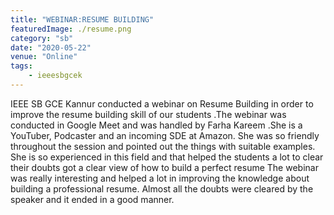 ```yaml
---
title: "WEBINAR:RESUME BUILDING"
featuredImage: ./resume.png
category: "sb"
date: "2020-05-22"
venue: "Online"
tags:
    - ieeesbgcek
---
```

IEEE SB GCE Kannur conducted a webinar on Resume Building in order to improve the resume building skill of our students .The webinar was conducted in Google Meet and was handled by Farha Kareem .She is a YouTuber, Podcaster and an incoming SDE at Amazon. She was so friendly throughout the session and pointed out the things with suitable examples. She is so experienced in this field and that helped the students a lot to clear their doubts got a clear view of how to build a perfect resume
The webinar was really interesting and helped a lot in improving the knowledge about building a professional resume. Almost all the doubts were cleared by the speaker and it ended in a good manner.
